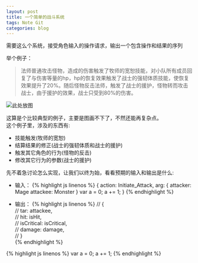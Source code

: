 ```yaml
---
layout: post
title: 一个简单的战斗系统
tags: Note Git
categories: blog
---
```


需要这么个系统，接受角色输入的操作请求，输出一个包含操作和结果的序列  

举个例子：  
> 法师普通攻击怪物，造成的伤害触发了牧师的宽恕技能，对小队所有成员回复了与伤害等量的hp，hp的恢复效果触发了战士的强韧体质技能，使恢复效果提升了20%。随后怪物反击法师，触发了战士的援护，怪物转而攻击战士，由于援护的效果，战士只受到80%的伤害。  

![此处放图](/123)

这算是个比较典型的例子，主要是图画不下了，不然还能再复杂点。  
这个例子里，涉及的东西有:  

 * 技能触发(牧师的宽恕)  
 * 结算结果的修正(战士的强韧体质和战士的援护)  
 * 触发其它角色的行为(怪物的反击)  
 * 修改其它行为的参数(战士的援护)  

先不着急讨论怎么实现，让我们以终为始，看看预期的输入和输出是什么:  
* 输入：
{% highlight js linenos %}
{
 action: Initiate_Attack,
 arg: {
  attacker: Mage
  attackee: Monster
 }
var a = 0;
a += 1;
}
{% endhighlight %}

* 输出：
{% highlight js linenos %}
// {                                                                                                 
//   tar: attackee,                                                                                  
//   hit: isHit,                                                                                     
//   isCritical: isCritical,                                                                         
//   damage: damage,                                                                                 
// }                                                                                                 
{% endhighlight %}

{% highlight js linenos %}
var a = 0;
a += 1;
{% endhighlight %}
